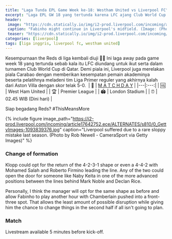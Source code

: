 ```yaml
---
title: "Laga Tunda EPL Game Week ke-18: Westham United vs Liverpool FC"
excerpt: "Laga EPL GW 18 yang tertunda karena LFC ajang Club World Cup. ‪Siap begadang Reds?‬"
header:
 image: "https://cdn.statically.io/img/i2-prod.liverpool.com/incoming/article17649139.ece/ALTERNATES/s810/0_GettyImages-1202338459.jpg"
 caption: "Fabinho might continue in Liverpool's midfield. (Image: (Photo by John Powell/Liverpool FC via Getty Images)"
 teaser: "https://cdn.statically.io/img/i2-prod.liverpool.com/incoming/article17649139.ece/ALTERNATES/s810/0_GettyImages-1202338459.jpg"
categories: [liverpool]
tags: [liga inggris, liverpool fc, westham united]
---
```

‪Kesempurnaan the Reds di liga kembali diuji ✊🏽‬ Ini laga away pada game week 18 yang tertunda sebab kala itu LFC diundang untuk ikut serta dalam turnamen Club World Cup di Qatar. Demi piala ini, Liverpool juga merelakan piala Carabao dengan memberikan kesempatan pemain akademinya beserta pelatihnya meladeni tim Liga Primer reguler yang akhirnya kalah dari Aston Villa dengan skor telak 5-0.
‪
| 🔴 | [M A T C H D A Y](#match) |
|---|:---:|
‪| 🆚 | West Ham United‬ |
‪| 🏆 | Premier League |
‪| 🏟 | London Stadium‬ |
‪| ⏰ | 02.45 WIB (Dini hari)‬ |

‪Siap begadang Reds? ‬#ThisMeansMore  

{% include figure image_path="https://i2-prod.liverpool.com/incoming/article17642752.ece/ALTERNATES/s810/0_GettyImages-1093839376.jpg" caption="Liverpool suffered due to a rare sloppy mistake last season. (Photo by Rob Newell - CameraSport via Getty Images)" %}

### Change of formation

Klopp could opt for the return of the 4-2-3-1 shape or even a 4-4-2 with Mohamed Salah and Roberto Firmino leading the line. Any of the two could open the door for someone like Naby Keita in one of the more advanced positions between the lines behind Mark Noble and Declan Rice.

Personally, I think the manager will opt for the same shape as before and allow Fabinho to play another hour with Chamberlain pushed into a front-three spot. That allows the least amount of possible disruption while giving him the chance to change things in the second half if all isn't going to plan.

### Match

Livestream available 5 minutes before kick-off.
